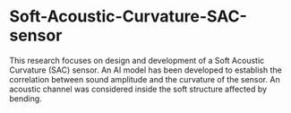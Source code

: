 # Soft-Acoustic-Curvature-SAC-sensor
This research focuses on design and development of a Soft Acoustic Curvature (SAC) sensor. An AI model has been developed to establish the correlation between sound amplitude and the curvature of the sensor. An acoustic channel was considered inside the soft structure affected by bending.
